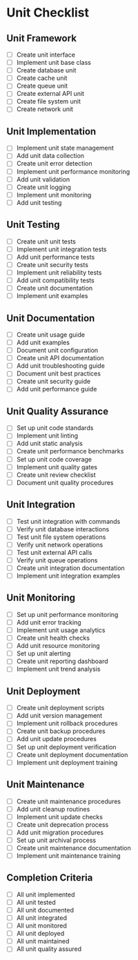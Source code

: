 # Unit Checklist

## Unit Framework
- [ ] Create unit interface
- [ ] Implement unit base class
- [ ] Create database unit
- [ ] Create cache unit
- [ ] Create queue unit
- [ ] Create external API unit
- [ ] Create file system unit
- [ ] Create network unit

## Unit Implementation
- [ ] Implement unit state management
- [ ] Add unit data collection
- [ ] Create unit error detection
- [ ] Implement unit performance monitoring
- [ ] Add unit validation
- [ ] Create unit logging
- [ ] Implement unit monitoring
- [ ] Add unit testing

## Unit Testing
- [ ] Create unit unit tests
- [ ] Implement unit integration tests
- [ ] Add unit performance tests
- [ ] Create unit security tests
- [ ] Implement unit reliability tests
- [ ] Add unit compatibility tests
- [ ] Create unit documentation
- [ ] Implement unit examples

## Unit Documentation
- [ ] Create unit usage guide
- [ ] Add unit examples
- [ ] Document unit configuration
- [ ] Create unit API documentation
- [ ] Add unit troubleshooting guide
- [ ] Document unit best practices
- [ ] Create unit security guide
- [ ] Add unit performance guide

## Unit Quality Assurance
- [ ] Set up unit code standards
- [ ] Implement unit linting
- [ ] Add unit static analysis
- [ ] Create unit performance benchmarks
- [ ] Set up unit code coverage
- [ ] Implement unit quality gates
- [ ] Create unit review checklist
- [ ] Document unit quality procedures

## Unit Integration
- [ ] Test unit integration with commands
- [ ] Verify unit database interactions
- [ ] Test unit file system operations
- [ ] Verify unit network operations
- [ ] Test unit external API calls
- [ ] Verify unit queue operations
- [ ] Create unit integration documentation
- [ ] Implement unit integration examples

## Unit Monitoring
- [ ] Set up unit performance monitoring
- [ ] Add unit error tracking
- [ ] Implement unit usage analytics
- [ ] Create unit health checks
- [ ] Add unit resource monitoring
- [ ] Set up unit alerting
- [ ] Create unit reporting dashboard
- [ ] Implement unit trend analysis

## Unit Deployment
- [ ] Create unit deployment scripts
- [ ] Add unit version management
- [ ] Implement unit rollback procedures
- [ ] Create unit backup procedures
- [ ] Add unit update procedures
- [ ] Set up unit deployment verification
- [ ] Create unit deployment documentation
- [ ] Implement unit deployment training

## Unit Maintenance
- [ ] Create unit maintenance procedures
- [ ] Add unit cleanup routines
- [ ] Implement unit update checks
- [ ] Create unit deprecation process
- [ ] Add unit migration procedures
- [ ] Set up unit archival process
- [ ] Create unit maintenance documentation
- [ ] Implement unit maintenance training

## Completion Criteria
- [ ] All unit implemented
- [ ] All unit tested
- [ ] All unit documented
- [ ] All unit integrated
- [ ] All unit monitored
- [ ] All unit deployed
- [ ] All unit maintained
- [ ] All unit quality assured 